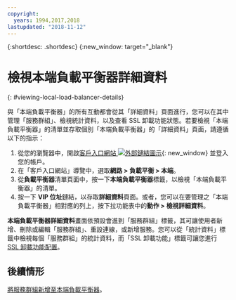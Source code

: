 ```yaml
---
copyright:
  years: 1994,2017,2018
lastupdated: "2018-11-12"
---
```


{:shortdesc: .shortdesc}
{:new_window: target="_blank"}

# 檢視本端負載平衡器詳細資料
{: #viewing-local-load-balancer-details}

與「本端負載平衡器」的所有互動都會從其「詳細資料」頁面進行，您可以在其中管理「服務群組」、檢視統計資料，以及查看 SSL 卸載功能狀態。若要檢視「本端負載平衡器」的清單並存取個別「本端負載平衡器」的「詳細資料」頁面，請遵循以下的指示：

1. 從您的瀏覽器中，開啟[客戶入口網站 ![外部鏈結圖示](../../icons/launch-glyph.svg "外部鏈結圖示")](https://control.softlayer.com/){: new_window} 並登入您的帳戶。
2. 在「客戶入口網站」導覽中，選取**網路 > 負載平衡 > 本端**。
3. 從**負載平衡器**清單頁面中，按一下**本端負載平衡器**標籤，以檢視「本端負載平衡器」的清單。
4. 按一下 **VIP 位址**鏈結，以存取**詳細資料**頁面。或者，您可以在要管理之「本端負載平衡器」相對應的列上，按下拉功能表中的**動作 > 檢視詳細資料**。

**本端負載平衡器詳細資料**畫面依預設會進到「服務群組」標籤，其可讓使用者新增、刪除或編輯「服務群組」、重設連線，或新增服務。您可以從「統計資料」標籤中檢視每個「服務群組」的統計資料，而「SSL 卸載功能」標籤可讓您進行 [SSL 卸載功能配置](/docs/infrastructure/local-load-balancer?topic=local-load-balancer-configuring-ssl-offloading-on-a-load-balancer)。

## 後續情形

[將服務群組新增至本端負載平衡器](/docs/infrastructure/local-load-balancer?topic=local-load-balancer-adding-a-service-group-to-a-load-balancer)。 
